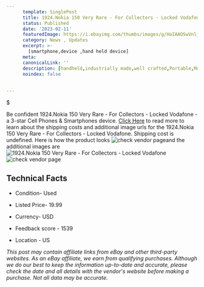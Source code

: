 ```yaml
---
      template: SinglePost
      title: 1924.Nokia 150 Very Rare - For Collectors - Locked Vodafone
      status: Published
      date: '2023-02-11'
      featuredImage: https://i.ebayimg.com/thumbs/images/g/HaIAAOSwVnlj3~WS/s-l225.jpg
      category: News , Updates
      excerpt: >-
        [smartphone,device ,hand held device]
      meta:
      canonicalLink: ''
      description: [handheld,industrially made,well crafted,Portable,Mobile,Compact,Convenient,Lightweight,Maneuverable,Man-portable,Miniature,Carriable,Hand-held,Light,Holdable,Transportable,Mobile device,Pocket-sized,On-the-go,Wireless,Cordless,Compact size,Convenient size, smartphone,device ,hand held device]
      noindex: false
      
        
---
```

$

Be confident 1924.Nokia 150 Very Rare - For Collectors - Locked Vodafone - a 3-star Cell Phones & Smartphones device. [Click Here](https://www.ebay.com/itm/165924234059?hash=item26a1dae34b%3Ag%3AHaIAAOSwVnlj3%7EWS&mkevt=1&mkcid=1&mkrid=711-53200-19255-0&campid=%253CePNCampaignId%253E&customid=%253CreferenceId%253E&toolid=10049) to read more to learn about the shipping costs and additional image urls for the 1924.Nokia 150 Very Rare - For Collectors - Locked Vodafone. Shipping cost is undefined. Here is how the product looks ![check vendor page](https://i.ebayimg.com/thumbs/images/g/HaIAAOSwVnlj3~WS/s-l225.jpg)and the additional images are![1924.Nokia 150 Very Rare - For Collectors - Locked Vodafone](https://i.ebayimg.com/images/g/HaIAAOSwVnlj3~WS/s-l1600.jpg)![check vendor page](https://origin-galleryplus.ebayimg.com/ws/web/165924234059_2_0_1/225x225.jpg,https://origin-galleryplus.ebayimg.com/ws/web/165924234059_3_0_1/225x225.jpg,https://origin-galleryplus.ebayimg.com/ws/web/165924234059_4_0_1/225x225.jpg,https://origin-galleryplus.ebayimg.com/ws/web/165924234059_5_0_1/225x225.jpg,https://origin-galleryplus.ebayimg.com/ws/web/165924234059_6_0_1/225x225.jpg,https://origin-galleryplus.ebayimg.com/ws/web/165924234059_7_0_1/225x225.jpg)



 ## Technical Facts 



     
      

 - Condition- Used 


      

 - Listed Price- 19.99 


      

 - Currency- USD 


      

 - Feedback score - 1539 


      

 - Location - US 


      
      

 *_This post may contain affiliate links from eBay and other third-party websites. As an eBay affiliate, we earn from qualifying purchases. Although we do our best to keep the information up-to-date and accurate, please check the date and all details with the vendor's website before making a purchase. Not all data may be accurate._*






